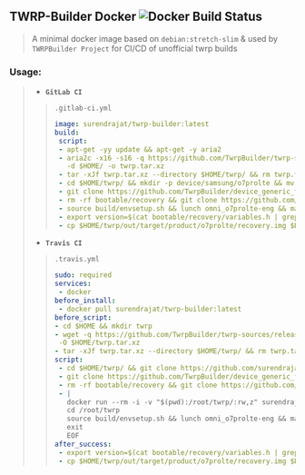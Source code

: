 ## TWRP-Builder Docker  ![Docker Build Status](https://img.shields.io/docker/build/surendrajat/twrp-builder.svg)
> A minimal docker image based on `debian:stretch-slim` & used by `TWRPBuilder Project`  for CI/CD of unofficial twrp builds

### Usage:
>- **`GitLab CI`**
>> `.gitlab-ci.yml`
>> ```yml
>>image: surendrajat/twrp-builder:latest
>>build:
>>  script:
>>  - apt-get -yy update && apt-get -y aria2
>>  - aria2c -x16 -s16 -q https://github.com/TwrpBuilder/twrp-sources/releases/download/omni_twrp-5.1.1-20180211/omni_twrp-5.1.1-20180211-norepo.tar.xz
>>    -d $HOME/ -o twrp.tar.xz
>>  - tar -xJf twrp.tar.xz --directory $HOME/twrp/ && rm twrp.tar.xz
>>  - cd $HOME/twrp/ && mkdir -p device/samsung/o7prolte && mv /builds/Surendrajat/andorid_device_samsung_o7prolte/* device/samsung/o7prolte/
>>  - git clone https://github.com/TwrpBuilder/device_generic_twrpbuilder.git device/generic/twrpbuilder
>>  - rm -rf bootable/recovery && git clone https://github.com/omnirom/android_bootable_recovery.git bootable/recovery
>>  - source build/envsetup.sh && lunch omni_o7prolte-eng && make -j16 recoveryimage
>>  - export version=$(cat bootable/recovery/variables.h | grep "define TW_MAIN_VERSION_STR" | cut -d '"' -f2)
>>  - cp $HOME/twrp/out/target/product/o7prolte/recovery.img $HOME/twrp/TWRP-$version-o7prolte-$(date +"%Y%m%d").img
>>```
>- **`Travis CI`**
>> `.travis.yml`
>>```yml
>>sudo: required
>>services:
>>  - docker
>>before_install:
>>  - docker pull surendrajat/twrp-builder:latest
>>before_script:
>>- cd $HOME && mkdir twrp
>>- wget -q https://github.com/TwrpBuilder/twrp-sources/releases/download/omni_twrp-5.1.1-20180211/omni_twrp-5.1.1-20180211-norepo.tar.xz
>>  -O $HOME/twrp.tar.xz
>>- tar -xJf twrp.tar.xz --directory $HOME/twrp/ && rm twrp.tar.xz
>>script:
>>  - cd $HOME/twrp/ && git clone https://github.com/surendrajat/android_device_samsung_o7prolte.git device/samsung/o7prolte
>>  - git clone https://github.com/TwrpBuilder/device_generic_twrpbuilder.git device/generic/twrpbuilder
>>  - rm -rf bootable/recovery && git clone https://github.com/omnirom/android_bootable_recovery.git bootable/recovery
>>  - |
>>    docker run --rm -i -v "$(pwd):/root/twrp/:rw,z" surendrajat/twrp-builder bash << EOF
>>    cd /root/twrp
>>    source build/envsetup.sh && lunch omni_o7prolte-eng && make -j16 recoveryimage
>>    exit
>>    EOF
>>after_success:
>>  - export version=$(cat bootable/recovery/variables.h | grep "define TW_MAIN_VERSION_STR" | cut -d '"' -f2)
>>  - cp $HOME/twrp/out/target/product/o7prolte/recovery.img $HOME/twrp/TWRP-$version-o7prolte-$(date +"%Y%m%d").img
>>```
